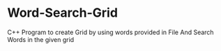# Word-Search-Grid
C++ Program to create Grid by using words provided in File And Search Words in the given grid
